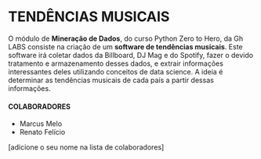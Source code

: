 # TENDÊNCIAS MUSICAIS

O módulo de __Mineração de Dados__, do curso Python Zero to Hero, da Gh LABS consiste na criação de um __software de tendências musicais__. Este software irá coletar dados da Billboard, DJ Mag e do Spotify, fazer o devido tratamento e armazenamento desses dados, e extrair informações interessantes deles utilizando conceitos de data science. A ideia é determinar as tendências musicais de cada país a partir dessas informações. 


#### COLABORADORES
- Marcus Melo
- Renato Felício

[adicione o seu nome na lista de colaboradores]